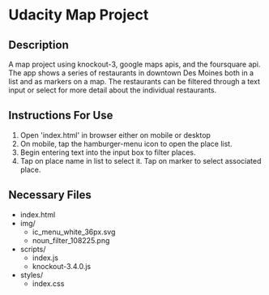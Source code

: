 # Udacity Map Project

## Description
A map project using knockout-3, google maps apis, and the foursquare api. The app shows a series of restaurants in downtown Des Moines both in a list and as markers on a map. The restaurants can be filtered through a text input or select for more detail about the individual restaurants.

## Instructions For Use
1. Open 'index.html' in browser either on mobile or desktop
2. On mobile, tap the hamburger-menu icon to open the place list.
3. Begin entering text into the input box to filter places.
4. Tap on place name in list to select it. Tap on marker to select associated place.

## Necessary Files
* index.html
* img/
   * ic_menu_white_36px.svg
   * noun_filter_108225.png
* scripts/
   * index.js
   * knockout-3.4.0.js
* styles/
   * index.css
